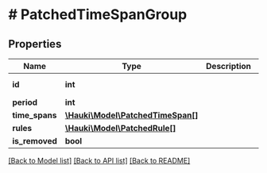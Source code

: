 # # PatchedTimeSpanGroup

## Properties

Name | Type | Description | Notes
------------ | ------------- | ------------- | -------------
**id** | **int** |  | [optional] [readonly]
**period** | **int** |  | [optional]
**time_spans** | [**\Hauki\Model\PatchedTimeSpan[]**](PatchedTimeSpan.md) |  | [optional]
**rules** | [**\Hauki\Model\PatchedRule[]**](PatchedRule.md) |  | [optional]
**is_removed** | **bool** |  | [optional]

[[Back to Model list]](../../README.md#models) [[Back to API list]](../../README.md#endpoints) [[Back to README]](../../README.md)
